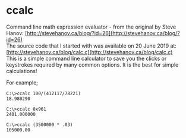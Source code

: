 # ccalc  

Command line math expression evaluator - from the original by Steve Hanov: [http://stevehanov.ca/blog/?id=26](http://stevehanov.ca/blog/?id=26)  
The source code that I started with was available on 20 June 2019 at: [http://stevehanov.ca/blog/calc.c](http://stevehanov.ca/blog/calc.c)   
This is a simple command line calculator to save you the clicks or keystrokes required by many common options.  It is the best for simple calculations!  

For example;  

```
C:\>ccalc 100/(412117/78221)  
18.980290  
  
C:\>ccalc 0x961
2401.000000
  
C:\>ccalc (3500000 * .03)  
105000.00  
  
``` 
